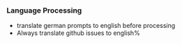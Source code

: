 ### Language Processing
- translate german prompts to english before processing
- Always translate github issues to english%
